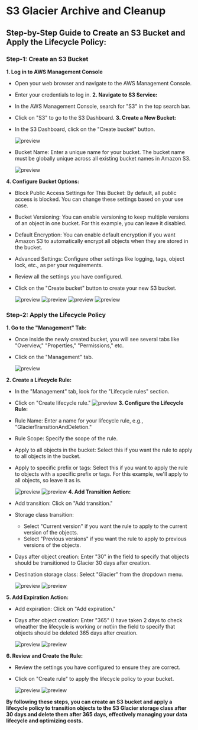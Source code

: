 # S3 Glacier Archive and Cleanup
## Step-by-Step Guide to Create an S3 Bucket and Apply the Lifecycle Policy:
### Step-1: Create an S3 Bucket
**1. Log in to AWS Management Console**

* Open your web browser and navigate to the AWS Management Console.
* Enter your credentials to log in.
**2. Navigate to S3 Service:**

* In the AWS Management Console, search for "S3" in the top search bar.
* Click on "S3" to go to the S3 Dashboard.
**3. Create a New Bucket:**

* In the S3 Dashboard, click on the "Create bucket" button.
  
  ![preview](images/GAC1.png)

* Bucket Name: Enter a unique name for your bucket. The bucket name must be globally unique across all existing bucket names in Amazon S3.

  ![preview](images/GAC2.png)

**4. Configure Bucket Options:**

* Block Public Access Settings for This Bucket: By default, all public access is blocked. You can change these settings based on your use case.
* Bucket Versioning: You can enable versioning to keep multiple versions of an object in one bucket. For this example, you can leave it disabled.
* Default Encryption: You can enable default encryption if you want Amazon S3 to automatically encrypt all objects when they are stored in the bucket.
* Advanced Settings: Configure other settings like logging, tags, object lock, etc., as per your requirements.
* Review all the settings you have configured.
* Click on the "Create bucket" button to create your new S3 bucket.
  
  ![preview](images/GAC3.png)
  ![preview](images/GAC4.png)
  ![preview](images/GAC5.png)
  ![preview](images/GAC6.png)

### Step-2: Apply the Lifecycle Policy
**1. Go to the "Management" Tab:**

* Once inside the newly created bucket, you will see several tabs like "Overview," "Properties," "Permissions," etc.
* Click on the "Management" tab.
  
  ![preview](images/GAC7.png)

**2. Create a Lifecycle Rule:**

* In the "Management" tab, look for the "Lifecycle rules" section.
* Click on "Create lifecycle rule."
  ![preview](images/GAC8.png)
**3. Configure the Lifecycle Rule:**

* Rule Name: Enter a name for your lifecycle rule, e.g., "GlacierTransitionAndDeletion."
* Rule Scope: Specify the scope of the rule.
* Apply to all objects in the bucket: Select this if you want the rule to apply to all objects in the bucket.
* Apply to specific prefix or tags: Select this if you want to apply the rule to objects with a specific prefix or tags. For this example, we'll apply to all objects, so leave it as is.
  
  ![preview](images/GAC9.png)
  ![preview](images/GAC10.png)
**4. Add Transition Action:**

* Add transition: Click on "Add transition."
* Storage class transition:
    * Select "Current version" if you want the rule to apply to the current version of the objects.
    * Select "Previous versions" if you want the rule to apply to previous versions of the objects.
* Days after object creation: Enter "30" in the field to specify that objects should be transitioned to Glacier 30 days after creation.
* Destination storage class: Select "Glacier" from the dropdown menu.
  
  ![preview](images/GAC11.png)
  ![preview](images/GAC12.png)

**5. Add Expiration Action:**

* Add expiration: Click on "Add expiration."
* Days after object creation: Enter "365" (I have taken 2 days to check wheather the lifecycle is working or not)in the field to specify that objects should be deleted 365 days after creation.
  
  ![preview](images/GAC13.png)
  ![preview](images/GAC14.png)
  
**6. Review and Create the Rule:**

* Review the settings you have configured to ensure they are correct.
* Click on "Create rule" to apply the lifecycle policy to your bucket.

  ![preview](images/GAC15.png)
  ![preview](images/GAC16.png)

**By following these steps, you can create an S3 bucket and apply a lifecycle policy to transition objects to the S3 Glacier storage class after 30 days and delete them after 365 days, effectively managing your data lifecycle and optimizing costs.**